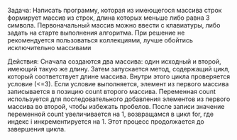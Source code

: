 Задача:
Написать программу, которая из имеющегося массива строк формирует массив из строк, длина
которых меньше либо равна 3 символа. Первоначальный массив можно ввести с клавиатуры,
либо задать на старте выполнения алгоритма. При решение не рекомендуется пользоваться
коллекциями, лучше обойтись исключительно массивами

Действия:
Сначала создаются два массива: один исходный и второй, имеющий такую же длину. Затем запускается метод, содержащий цикл, который соответствует 
длине массива. Внутри этого цикла проверяется условие (<=3). Если условие выполняется, элемент из первого массива записывается в позицию count
второго массива. Переменная count используется для последовательного добавления элементов из первого массива во второй, чтобы избежать пробелов. 
После записи значение переменной count увеличивается на 1, возвращамся в цикл for, где индекс i инкрементируется на 1. Этот процесс 
продолжается до завершения цикла.

